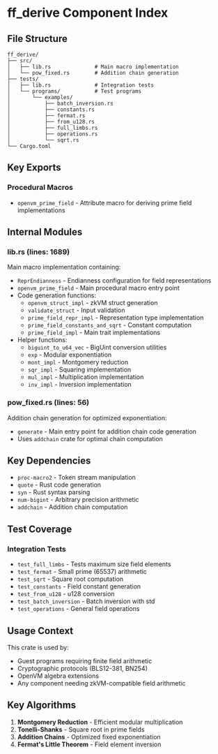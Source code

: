 # ff_derive Component Index

## File Structure

```
ff_derive/
├── src/
│   ├── lib.rs              # Main macro implementation
│   └── pow_fixed.rs        # Addition chain generation
├── tests/
│   ├── lib.rs              # Integration tests
│   └── programs/           # Test programs
│       └── examples/
│           ├── batch_inversion.rs
│           ├── constants.rs
│           ├── fermat.rs
│           ├── from_u128.rs
│           ├── full_limbs.rs
│           ├── operations.rs
│           └── sqrt.rs
└── Cargo.toml
```

## Key Exports

### Procedural Macros
- `openvm_prime_field` - Attribute macro for deriving prime field implementations

## Internal Modules

### lib.rs (lines: 1689)
Main macro implementation containing:
- `ReprEndianness` - Endianness configuration for field representations
- `openvm_prime_field` - Main procedural macro entry point
- Code generation functions:
  - `openvm_struct_impl` - zkVM struct generation
  - `validate_struct` - Input validation
  - `prime_field_repr_impl` - Representation type implementation
  - `prime_field_constants_and_sqrt` - Constant computation
  - `prime_field_impl` - Main trait implementations
- Helper functions:
  - `biguint_to_u64_vec` - BigUint conversion utilities
  - `exp` - Modular exponentiation
  - `mont_impl` - Montgomery reduction
  - `sqr_impl` - Squaring implementation
  - `mul_impl` - Multiplication implementation
  - `inv_impl` - Inversion implementation

### pow_fixed.rs (lines: 56)
Addition chain generation for optimized exponentiation:
- `generate` - Main entry point for addition chain code generation
- Uses `addchain` crate for optimal chain computation

## Key Dependencies

- `proc-macro2` - Token stream manipulation
- `quote` - Rust code generation
- `syn` - Rust syntax parsing
- `num-bigint` - Arbitrary precision arithmetic
- `addchain` - Addition chain computation

## Test Coverage

### Integration Tests
- `test_full_limbs` - Tests maximum size field elements
- `test_fermat` - Small prime (65537) arithmetic
- `test_sqrt` - Square root computation
- `test_constants` - Field constant generation
- `test_from_u128` - u128 conversion
- `test_batch_inversion` - Batch inversion with std
- `test_operations` - General field operations

## Usage Context

This crate is used by:
- Guest programs requiring finite field arithmetic
- Cryptographic protocols (BLS12-381, BN254)
- OpenVM algebra extensions
- Any component needing zkVM-compatible field arithmetic

## Key Algorithms

1. **Montgomery Reduction** - Efficient modular multiplication
2. **Tonelli-Shanks** - Square root in prime fields
3. **Addition Chains** - Optimized fixed exponentiation
4. **Fermat's Little Theorem** - Field element inversion